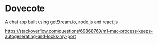 # Dovecote
A chat app built using getStream.io, node.js and react.js

https://stackoverflow.com/questions/69868760/m1-mac-process-keeps-autogenerating-and-locks-my-port
